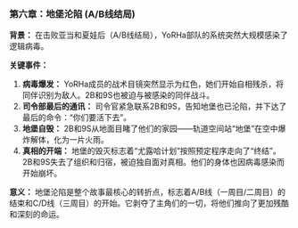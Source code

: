 ### 第六章：地堡沦陷 (A/B线结局)

**背景：**
在击败亚当和夏娃后（A/B线结局），YoRHa部队的系统突然大规模感染了逻辑病毒。

**关键事件：**
1.  **病毒爆发：** YoRHa成员的战术目镜突然显示为红色，她们开始自相残杀，将同伴识别为敌人。2B和9S也被迫与被感染的同伴战斗。
2.  **司令部最后的通讯：** 司令官紧急联系2B和9S，告知地堡也已沦陷，并下达了最后的命令：“你们要活下去”。
3.  **地堡自毁：** 2B和9S从地面目睹了他们的家园——轨道空间站“地堡”在空中爆炸解体，化为一片火雨。
4.  **真相的开端：** 地堡的毁灭标志着“尤露哈计划”按照预定程序走向了“终结”。2B和9S失去了组织和归宿，被迫独自面对真相。他们的身体也因病毒感染而开始崩坏。

**意义：**
地堡沦陷是整个故事最核心的转折点，标志着A/B线（一周目/二周目）的结束和C/D线（三周目）的开始。它剥夺了主角们的一切，将他们推向了更加残酷和深刻的命运。
